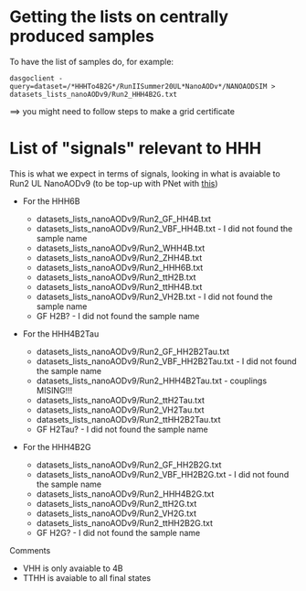 # Getting the lists on centrally produced samples 

To have the list of samples do, for example:

```
dasgoclient -query=dataset=/*HHHTo4B2G*/RunIISummer20UL*NanoAODv*/NANOAODSIM > datasets_lists_nanoAODv9/Run2_HHH4B2G.txt
```

==> you might need to follow steps to make a grid certificate

# List of "signals" relevant to HHH

This is what we expect in terms of signals, looking in what is avaiable to Run2 UL NanoAODv9 (to be top-up with PNet with [this](https://github.com/hqucms/nano-configs/tree/NanoAODv9-ParticleNetAK4))

- For the HHH6B
    - datasets_lists_nanoAODv9/Run2_GF_HH4B.txt  
    - datasets_lists_nanoAODv9/Run2_VBF_HH4B.txt  - I did not found the sample name
    - datasets_lists_nanoAODv9/Run2_WHH4B.txt
    - datasets_lists_nanoAODv9/Run2_ZHH4B.txt 
    - datasets_lists_nanoAODv9/Run2_HHH6B.txt  
    - datasets_lists_nanoAODv9/Run2_ttH2B.txt
    - datasets_lists_nanoAODv9/Run2_ttHH4B.txt
    - datasets_lists_nanoAODv9/Run2_VH2B.txt - I did not found the sample name
    - GF H2B? - I did not found the sample name

- For the HHH4B2Tau
    - datasets_lists_nanoAODv9/Run2_GF_HH2B2Tau.txt
    - datasets_lists_nanoAODv9/Run2_VBF_HH2B2Tau.txt - I did not found the sample name
    - datasets_lists_nanoAODv9/Run2_HHH4B2Tau.txt - couplings MISING!!!
    - datasets_lists_nanoAODv9/Run2_ttH2Tau.txt
    - datasets_lists_nanoAODv9/Run2_VH2Tau.txt
    - datasets_lists_nanoAODv9/Run2_ttHH2B2Tau.txt
    - GF H2Tau? - I did not found the sample name

- For the HHH4B2G
    - datasets_lists_nanoAODv9/Run2_GF_HH2B2G.txt
    - datasets_lists_nanoAODv9/Run2_VBF_HH2B2G.txt  - I did not found the sample name
    - datasets_lists_nanoAODv9/Run2_HHH4B2G.txt
    - datasets_lists_nanoAODv9/Run2_ttH2G.txt
    - datasets_lists_nanoAODv9/Run2_VH2G.txt
    - datasets_lists_nanoAODv9/Run2_ttHH2B2G.txt
    - GF H2G? - I did not found the sample name

Comments
-  VHH is only avaiable to 4B
- TTHH is avaiable to all final states